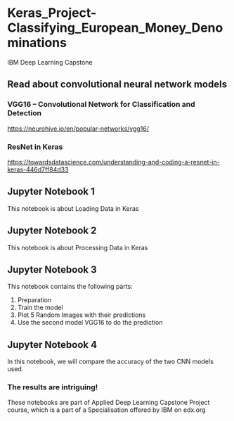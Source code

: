# Keras_Project-Classifying_European_Money_Denominations
IBM Deep Learning Capstone
## Read about convolutional neural network models

### VGG16 – Convolutional Network for Classification and Detection
https://neurohive.io/en/popular-networks/vgg16/

### ResNet in Keras
https://towardsdatascience.com/understanding-and-coding-a-resnet-in-keras-446d7ff84d33

## Jupyter Notebook 1
This notebook is about Loading Data in Keras

## Jupyter Notebook 2
This notebook is about Processing Data in Keras

## Jupyter Notebook 3
This notebook contains the following parts:
1. Preparation
2. Train the model
3. Plot 5 Random Images with their predictions
4. Use the second model VGG16 to do the prediction

## Jupyter Notebook 4
In this notebook, we will compare the accuracy of the two CNN models used.

### The results are intriguing!

These notebooks are part of Applied Deep Learning Capstone Project course, which is a part of a Specialisation offered by IBM on edx.org
